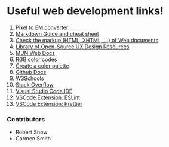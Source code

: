 # Useful web development links!

1. [Pixel to EM converter](http://pxtoem.com/)
2. [Markdown Guide and cheat sheet](https://www.markdownguide.org/cheat-sheet/)
3. [Check the markup (HTML, XHTML, …) of Web documents](https://validator.w3.org/#validate_by_input/)
4. [Library of Open-Source UX Design Resources](https://www.interaction-design.org/literature/)
5. [MDN Web Docs](https://developer.mozilla.org/en-US/)
6. [RGB color codes](https://rgbcolorcode.com/)
7. [Create a color palette](https://coolors.co/f26419-ffff66-306b34-100b00-17a398)
8. [Github Docs](https://docs.github.com/en/get-started/quickstart)
9. [W3Schools](https://www.w3schools.com/)
10. [Stack Overflow](https://stackoverflow.com/)
11. [Visual Studio Code IDE](https://code.visualstudio.com/)
12. [VSCode Extension: ESLint](https://marketplace.visualstudio.com/items?itemName=dbaeumer.vscode-eslint)
13. [VSCode Extension: Prettier](https://marketplace.visualstudio.com/items?itemName=esbenp.prettier-vscode)

### Contributors

- Robert Snow
- Carmen Smith
